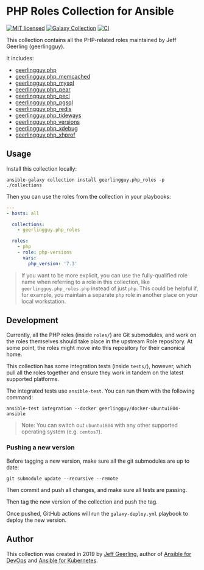 # PHP Roles Collection for Ansible

[![MIT licensed][badge-license]][link-license]
[![Galaxy Collection][badge-collection]][link-galaxy]
[![CI][badge-gh-actions]][link-gh-actions]

This collection contains all the PHP-related roles maintained by Jeff Geerling (geerlingguy).

It includes:

  - [geerlingguy.php](https://galaxy.ansible.com/geerlingguy/php)
  - [geerlingguy.php_memcached](https://galaxy.ansible.com/geerlingguy/php-memcached)
  - [geerlingguy.php_mysql](https://galaxy.ansible.com/geerlingguy/php-mysql)
  - [geerlingguy.php_pear](https://galaxy.ansible.com/geerlingguy/php-pear)
  - [geerlingguy.php_pecl](https://galaxy.ansible.com/geerlingguy/php-pecl)
  - [geerlingguy.php_pgsql](https://galaxy.ansible.com/geerlingguy/php-pgsql)
  - [geerlingguy.php_redis](https://galaxy.ansible.com/geerlingguy/php-redis)
  - [geerlingguy.php_tideways](https://galaxy.ansible.com/geerlingguy/php-tideways)
  - [geerlingguy.php_versions](https://galaxy.ansible.com/geerlingguy/php-versions)
  - [geerlingguy.php_xdebug](https://galaxy.ansible.com/geerlingguy/php-xdebug)
  - [geerlingguy.php_xhprof](https://galaxy.ansible.com/geerlingguy/php-xhprof)

## Usage

Install this collection locally:

    ansible-galaxy collection install geerlingguy.php_roles -p ./collections

Then you can use the roles from the collection in your playbooks:

```yaml
---
- hosts: all

  collections:
    - geerlingguy.php_roles

  roles:
    - php
    - role: php-versions
      vars:
        php_version: '7.3'
```

> If you want to be more explicit, you can use the fully-qualified role name when referring to a role in this collection, like `geerlingguy.php_roles.php` instead of just `php`. This could be helpful if, for example, you maintain a separate `php` role in another place on your local workstation.

## Development

Currently, all the PHP roles (inside `roles/`) are Git submodules, and work on the roles themselves should take place in the upstream Role repository. At some point, the roles might move into this repository for their canonical home.

This collection has some integration tests (inside `tests/`), however, which pull all the roles together and ensure they work in tandem on the latest supported platforms.

The integrated tests use `ansible-test`. You can run them with the following command:

```
ansible-test integration --docker geerlingguy/docker-ubuntu1804-ansible
```

> Note: You can switch out `ubuntu1804` with any other supported operating system (e.g. `centos7`).

### Pushing a new version

Before tagging a new version, make sure all the git submodules are up to date:

```
git submodule update --recursive --remote
```

Then commit and push all changes, and make sure all tests are passing.

Then tag the new version of the collection and push the tag.

Once pushed, GitHub actions will run the `galaxy-deploy.yml` playbook to deploy the new version.

## Author

This collection was created in 2019 by [Jeff Geerling](https://www.jeffgeerling.com/), author of [Ansible for DevOps](https://www.ansiblefordevops.com/) and [Ansible for Kubernetes](https://www.ansibleforkubernetes.com).

[badge-gh-actions]: https://github.com/geerlingguy/ansible-collection-php_roles/workflows/CI/badge.svg?event=push
[link-gh-actions]: https://github.com/geerlingguy/ansible-collection-php_roles/actions?query=workflow%3ACI
[badge-collection]: https://img.shields.io/badge/collection-geerlingguy.php_roles-blue
[link-galaxy]: https://galaxy.ansible.com/geerlingguy/php_roles
[badge-license]: https://img.shields.io/github/license/geerlingguy/ansible-collection-php_roles.svg
[link-license]: https://github.com/geerlingguy/ansible-collection-php_roles/blob/master/LICENSE
[badge-gh-actions]: https://github.com/geerlingguy/ansible-role-homebrew/workflows/CI/badge.svg?event=push
